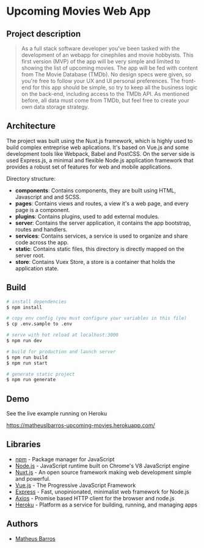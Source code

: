 # Upcoming Movies Web App

## Project description

> As a full stack software developer you've been tasked with the development of an webapp for cinephiles and movie hobbyists. This first version (MVP) of the app will be very simple and limited to showing the list of upcoming movies. The app will be fed with content from The Movie
Database (TMDb). No design specs were given, so you're free to follow your UX and UI personal preferences. The front-end for this app should be simple, so try to keep all the business logic on the back-end, including access to the TMDb API. As mentioned before, all data must come from TMDb, but feel free to create your own data storage strategy.

## Architecture

The project was built using the Nuxt.js framework, which is highly used to build complex entreprise web aplications. It's based on Vue.js and some development tools like Webpack, Babel and PostCSS. On the server side is used Express.js, a minimal and flexible Node.js application framework that provides a robust set of features for web and mobile applications.

Directory structure:
- **components**: Contains components, they are built using HTML, Javascript and and SCSS.
- **pages**: Contains views and routes, a view it's a web page, and every page is a component.
- **plugins**: Contains plugins, used to add external modules.
- **server**: Contains the server application, it contains the app bootstrap, routes and handlers.
- **services**: Contains services, a service is used to organize and share code across the app.
- **static**: Contains static files, this directory is directly mapped on the server root.
- **store**: Contains Vuex Store, a store is a container that holds the application state.

## Build

``` bash
# install dependencies
$ npm install

# copy env config (you must configure your variables in this file)
$ cp .env.sample to .env

# serve with hot reload at localhost:3000
$ npm run dev

# build for production and launch server
$ npm run build
$ npm run start

# generate static project
$ npm run generate
```

## Demo

See the live example running on Heroku

https://matheuslbarros-upcoming-movies.herokuapp.com/

## Libraries

* [npm](https://www.npmjs.com/) - Package manager for JavaScript
* [Node.js](https://nodejs.org/) - JavaScript runtime built on Chrome's V8 JavaScript engine
* [Nuxt.js](https://nuxtjs.org/) - An open source framework making web development simple and powerful.
* [Vue.js](https://vuejs.org/) - The Progressive JavaScript Framework
* [Express](https://expressjs.com/) - Fast, unopinionated, minimalist web framework for Node.js
* [Axios](https://github.com/axios/axios) - Promise based HTTP client for the browser and node.js
* [Heroku](https://www.heroku.com/) - Platform as a service for building, running, and managing apps

## Authors

* [Matheus Barros](https://github.com/matheuslbarros)

